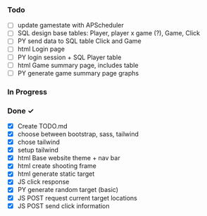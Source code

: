 ### Todo

- [ ] update gamestate with APScheduler
- [ ] SQL design base tables: Player, player x game (?), Game, Click
- [ ] PY send data to SQL table Click and Game
- [ ] html Login page
- [ ] PY login session + SQL Player table
- [ ] html Game summary page, includes table
- [ ] PY generate game summary page graphs

### In Progress

### Done ✓

- [X] Create TODO.md
- [X] choose between bootstrap, sass, tailwind
- [X] chose tailwind
- [X] setup tailwind
- [X] html Base website theme + nav bar
- [X] html create shooting frame
- [X] html generate static target
- [X] JS click response
- [X] PY generate random target (basic)
- [X] JS POST request current target locations
- [X] JS POST send click information
